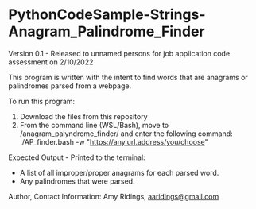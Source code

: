 # PythonCodeSample-Strings-Anagram_Palindrome_Finder
Version 0.1 - Released to unnamed persons for job application code assessment on 2/10/2022

This program is written with the intent to find words that are anagrams or palindromes parsed from a webpage.

To run this program: 
1. Download the files from this repository
2. From the command line (WSL/Bash), move to /anagram_palyndrome_finder/ and enter the following command:
			./AP_finder.bash -w "https://any.url.address/you/choose"

Expected Output - Printed to the terminal:
- A list of all improper/proper anagrams for each parsed word.
- Any palindromes that were parsed.

Author, Contact Information:
Amy Ridings, aaridings@gmail.com